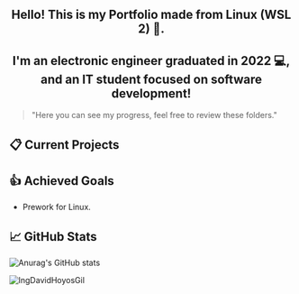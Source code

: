 <h2 align="center">Hello! This is my Portfolio made from Linux (WSL 2)  👋.</h2>

<h2 align="center">I'm an electronic engineer graduated in 2022 💻, and an IT student focused on software development!</h2>

> "Here you can see my progress, feel free to review these folders."

## 📋 Current Projects
<!--- - [ ] Curso profesional de Git y Github --->

## 👍 Achieved Goals
* Prework for Linux.

## 📈 GitHub Stats 
![Anurag's GitHub stats](https://github-readme-stats.vercel.app/api?username=IngDavidHoyosGil&show_icons=true&theme=tokyonight)

<p><img align="left" src="https://github-readme-stats.vercel.app/api/top-langs?username=IngDavidHoyosGil&show_icons=true&locale=en&layout=compact" alt="IngDavidHoyosGil" /></p>
